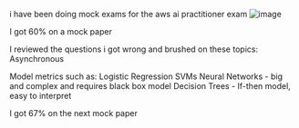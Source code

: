 i have been doing mock exams for the aws ai practitioner exam
![image](https://github.com/user-attachments/assets/e834b281-7090-448e-b93f-6fb6c3b4fb52)

I got 60% on a mock paper

I reviewed the questions i got wrong and brushed on these topics:
Asynchronous 

Model metrics such as:
Logistic Regression
SVMs
Neural Networks - big and complex and requires black box model
Decision Trees - If-then model, easy to interpret 

I got 67% on the next mock paper